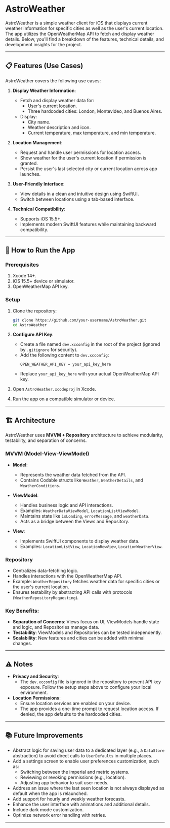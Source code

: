 # AstroWeather

AstroWeather is a simple weather client for iOS that displays current weather information for specific cities as well as the user's current location. The app utilizes the OpenWeatherMap API to fetch and display weather details. Below, you'll find a breakdown of the features, technical details, and development insights for the project.

---

## 📋 Features (Use Cases)

AstroWeather covers the following use cases:

1. **Display Weather Information**:

   - Fetch and display weather data for:
     - User's current location.
     - Three hardcoded cities: London, Montevideo, and Buenos Aires.
   - Display:
     - City name.
     - Weather description and icon.
     - Current temperature, max temperature, and min temperature.

2. **Location Management**:

   - Request and handle user permissions for location access.
   - Show weather for the user's current location if permission is granted.
   - Persist the user's last selected city or current location across app launches.

3. **User-Friendly Interface**:

   - View details in a clean and intuitive design using SwiftUI.
   - Switch between locations using a tab-based interface.

4. **Technical Compatibility**:
   - Supports iOS 15.5+.
   - Implements modern SwiftUI features while maintaining backward compatibility.

---

## 🚀 How to Run the App

### Prerequisites

1. Xcode 14+.
2. iOS 15.5+ device or simulator.
3. OpenWeatherMap API key.

### Setup

1. Clone the repository:
   ```bash
   git clone https://github.com/your-username/AstroWeather.git
   cd AstroWeather
   ```
2. **Configure API Key**:

   - Create a file named `dev.xcconfig` in the root of the project (ignored by `.gitignore` for security).
   - Add the following content to `dev.xcconfig`:
     ```plaintext
     OPEN_WEATHER_API_KEY = your_api_key_here
     ```
   - Replace `your_api_key_here` with your actual OpenWeatherMap API key.

3. Open `AstroWeather.xcodeproj` in Xcode.

4. Run the app on a compatible simulator or device.

---

## 🏗️ Architecture

AstroWeather uses **MVVM + Repository** architecture to achieve modularity, testability, and separation of concerns.

### MVVM (Model-View-ViewModel)

- **Model**:

  - Represents the weather data fetched from the API.
  - Contains Codable structs like `Weather`, `WeatherDetails`, and `WeatherConditions`.

- **ViewModel**:

  - Handles business logic and API interactions.
  - Examples: `WeatherDataViewModel`, `LocationListViewModel`.
  - Maintains state like `isLoading`, `errorMessage`, and `weatherData`.
  - Acts as a bridge between the Views and Repository.

- **View**:
  - Implements SwiftUI components to display weather data.
  - Examples: `LocationListView`, `LocationRowView`, `LocationWeatherView`.

### Repository

- Centralizes data-fetching logic.
- Handles interactions with the OpenWeatherMap API.
- Example: `WeatherRepository` fetches weather data for specific cities or the user's current location.
- Ensures testability by abstracting API calls with protocols (`WeatherRepositoryRequesting`).

### Key Benefits:

- **Separation of Concerns**: Views focus on UI, ViewModels handle state and logic, and Repositories manage data.
- **Testability**: ViewModels and Repositories can be tested independently.
- **Scalability**: New features and cities can be added with minimal changes.

---

## ⚠️ Notes

- **Privacy and Security**:
  - The `dev.xcconfig` file is ignored in the repository to prevent API key exposure. Follow the setup steps above to configure your local environment.
- **Location Permissions**:
  - Ensure location services are enabled on your device.
  - The app provides a one-time prompt to request location access. If denied, the app defaults to the hardcoded cities.

---

## 📚 Future Improvements

- Abstract logic for saving user data to a dedicated layer (e.g., a `DataStore` abstraction) to avoid direct calls to `UserDefaults` in multiple places.
- Add a settings screen to enable user preferences customization, such as:
  - Switching between the imperial and metric systems.
  - Reviewing or revoking permissions (e.g., location).
  - Adjusting app behavior to suit user needs.
- Address an issue where the last seen location is not always displayed as default when the app is relaunched.
- Add support for hourly and weekly weather forecasts.
- Enhance the user interface with animations and additional details.
- Include dark mode customization.
- Optimize network error handling with retries.

---
